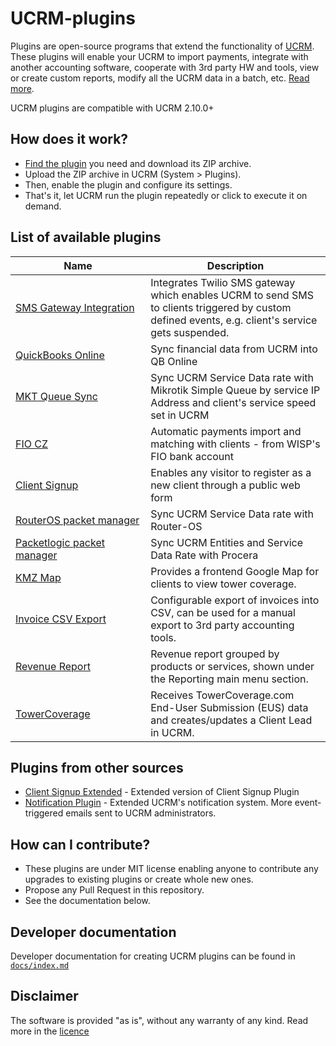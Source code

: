 # UCRM-plugins

Plugins are open-source programs that extend the functionality of [UCRM](https://ucrm.ubnt.com/). 
These plugins will enable your UCRM to import payments, integrate with another accounting software, cooperate with 3rd party HW and tools, view or create custom reports, modify all the UCRM data in a batch, etc. [Read more](https://help.ubnt.com/hc/en-us/articles/360002433113-UCRM-Plugins).

UCRM plugins are compatible with UCRM 2.10.0+

## How does it work?
* [Find the plugin](https://github.com/Ubiquiti-App/UCRM-plugins/tree/master/plugins) you need and download its ZIP archive.
* Upload the ZIP archive in UCRM (System > Plugins).
* Then, enable the plugin and configure its settings.
* That's it, let UCRM run the plugin repeatedly or click to execute it on demand.

## List of available plugins
| Name | Description |
| ----------- | ------------- |
| [SMS Gateway Integration](https://github.com/Ubiquiti-App/UCRM-plugins/tree/master/plugins/sms-twilio) | Integrates Twilio SMS gateway which enables UCRM to send SMS to clients triggered by custom defined events, e.g. client's service gets suspended. |
| [QuickBooks&nbsp;Online](https://github.com/Ubiquiti-App/UCRM-plugins/tree/master/plugins/quickbooks-online) | Sync financial data from UCRM into QB Online |
| [MKT&nbsp;Queue&nbsp;Sync](https://github.com/Ubiquiti-App/UCRM-plugins/tree/master/plugins/mkt-queue-sync) | Sync UCRM Service Data rate with Mikrotik Simple Queue by service IP Address and client's service speed set in UCRM |
| [FIO CZ](https://github.com/Ubiquiti-App/UCRM-plugins/tree/master/plugins/fio_cz) | Automatic payments import and matching with clients - from WISP's FIO bank account |
| [Client&nbsp;Signup](https://github.com/Ubiquiti-App/UCRM-plugins/tree/master/plugins/ucrm-client-signup) | Enables any visitor to register as a new client through a public web form |
| [RouterOS&nbsp;packet&nbsp;manager](https://github.com/Ubiquiti-App/UCRM-plugins/tree/master/plugins/routeros-packet-manager) | Sync UCRM Service Data rate with Router-OS |
| [Packetlogic packet manager](https://github.com/Ubiquiti-App/UCRM-plugins/tree/master/plugins/packetlogic-packet-manager) | Sync UCRM Entities and Service Data Rate with Procera |
| [KMZ Map](https://github.com/Ubiquiti-App/UCRM-plugins/tree/master/plugins/kmz-map) | Provides a frontend Google Map for clients to view tower coverage. |
| [Invoice CSV Export](https://github.com/Ubiquiti-App/UCRM-plugins/tree/master/plugins/invoice-csv-export) | Configurable export of invoices into CSV, can be used for a manual export to 3rd party accounting tools. |
| [Revenue Report](https://github.com/Ubiquiti-App/UCRM-plugins/tree/master/plugins/revenue-report) | Revenue report grouped by products or services, shown under the Reporting main menu section. |
| [TowerCoverage](/../tree/master/plugins/towercoverage) | Receives TowerCoverage.com End-User Submission (EUS) data and creates/updates a Client Lead in UCRM. |

## Plugins from other sources
* [Client&nbsp;Signup Extended](https://www.charuwts.com/plugins/ucrm-signup) - Extended version of Client Signup Plugin
* [Notification Plugin](https://github.com/ucrm-plugins/notifications) - Extended UCRM's notification system. More event-triggered emails sent to UCRM administrators.  

## How can I contribute?
* These plugins are under MIT license enabling anyone to contribute any upgrades to existing plugins or create whole new ones.
* Propose any Pull Request in this repository.
* See the documentation below.

## Developer documentation
Developer documentation for creating UCRM plugins can be found in [`docs/index.md`](docs/index.md)

## Disclaimer 
The software is provided "as is", without any warranty of any kind. Read more in the [licence](https://github.com/Ubiquiti-App/UCRM-plugins/blob/master/LICENSE)

